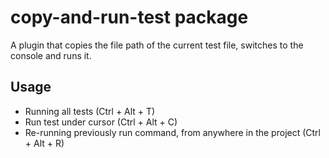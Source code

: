 # copy-and-run-test package

A plugin that copies the file path of the current test file, switches to the console and runs it.

## Usage

* Running all tests (Ctrl + Alt + T)
* Run test under cursor (Ctrl + Alt + C)
* Re-running previously run command, from anywhere in the project (Ctrl + Alt + R)
